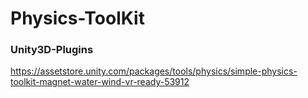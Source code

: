 # Physics-ToolKit
### Unity3D-Plugins
https://assetstore.unity.com/packages/tools/physics/simple-physics-toolkit-magnet-water-wind-vr-ready-53912
